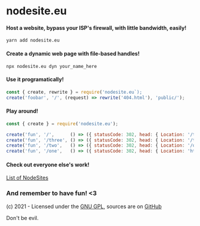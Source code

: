 # nodesite.eu

#### Host a website, bypass your ISP's firewall, with little bandwidth, easily!

`yarn add nodesite.eu`

#### Create a dynamic web page with file-based handles!

`npx nodesite.eu dyn your_name_here`

#### Use it programatically!

```javascript
const { create, rewrite } = require('nodesite.eu`);
create('foobar', '/', (request) => rewrite('404.html'), 'public/');
```

#### Play around!

```javascript
const { create } = require('nodesite.eu');

create('fun', '/',      () => ({ statusCode: 302, head: { Location: '/three' } }));
create('fun', '/three', () => ({ statusCode: 302, head: { Location: '/two' } }));
create('fun', '/two',   () => ({ statusCode: 302, head: { Location: '/one' } }));
create('fun', '/one',   () => ({ statusCode: 302, head: { Location: 'https://therickroll.com' } }));
```

#### Check out everyone else's work!

[List of NodeSites](<https://index.nodesite.eu>)

### And remember to have fun! <3

(c) 2021 - Licensed under the [GNU GPL](<https://gnu.org/licenses/gpl>), sources are on [GitHub](<https://github.com/prokopschield/nodesite.eu/>)

Don't be evil.

